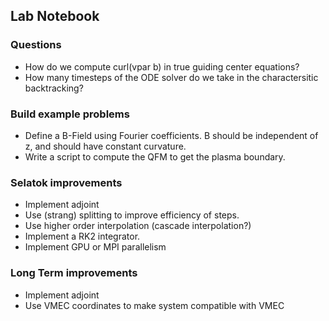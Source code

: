 
## Lab Notebook

### Questions
- How do we compute curl(vpar b) in true guiding center equations?
- How many timesteps of the ODE solver do we take in the charactersitic backtracking?

### Build example problems
- Define a B-Field using Fourier coefficients. B should be independent of z,
  and should have constant curvature.
- Write a script to compute the QFM to get the plasma boundary.

### Selatok improvements
- Implement adjoint
- Use (strang) splitting to improve efficiency of steps.
- Use higher order interpolation (cascade interpolation?)
- Implement a RK2 integrator.
- Implement GPU or MPI parallelism

### Long Term improvements
- Implement adjoint
- Use VMEC coordinates to make system compatible with VMEC
